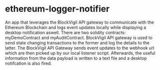 # ethereum-logger-notifier
An app that leverages the BlockVigil API gateway to communicate with the Ethereum Blockchain and logs event updates locally while displaying a desktop notification aswell. 
There are two solidity contracts: myDemoContract and myAuditContract.
BlockVigil API gateway is used to send state changing transactions to the former and log the details to the latter. 
The BlockVigil API Gateway sends event updates to the webhook url which are then picked up by our local listener script. 
Afterwards, the useful information from the data payload is written to a text file and a desktop notifcation is also fired.

